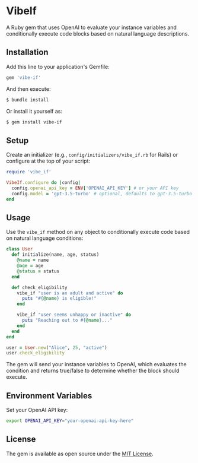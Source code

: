 # VibeIf

A Ruby gem that uses OpenAI to evaluate your instance variables and conditionally execute code blocks based on natural language descriptions.

## Installation

Add this line to your application's Gemfile:

```ruby
gem 'vibe-if'
```

And then execute:
```bash
$ bundle install
```

Or install it yourself as:
```bash
$ gem install vibe-if
```

## Setup

Create an initializer (e.g., `config/initializers/vibe_if.rb` for Rails) or configure at the top of your script:

```ruby
require 'vibe_if'

VibeIf.configure do |config|
  config.openai_api_key = ENV['OPENAI_API_KEY'] # or your API key
  config.model = 'gpt-3.5-turbo' # optional, defaults to gpt-3.5-turbo
end
```

## Usage

Use the `vibe_if` method on any object to conditionally execute code based on natural language conditions:

```ruby
class User
  def initialize(name, age, status)
    @name = name
    @age = age
    @status = status
  end

  def check_eligibility
    vibe_if "user is an adult and active" do
      puts "#{@name} is eligible!"
    end

    vibe_if "user seems unhappy or inactive" do
      puts "Reaching out to #{@name}..."
    end
  end
end

user = User.new("Alice", 25, "active")
user.check_eligibility
```

The gem will send your instance variables to OpenAI, which evaluates the condition and returns true/false to determine whether the block should execute.

## Environment Variables

Set your OpenAI API key:
```bash
export OPENAI_API_KEY="your-openai-api-key-here"
```

## License

The gem is available as open source under the [MIT License](LICENSE).
